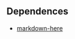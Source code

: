 ## Dependences

* [markdown-here](https://github.com/adam-p/markdown-here/wiki/Markdown-Cheatsheet)

